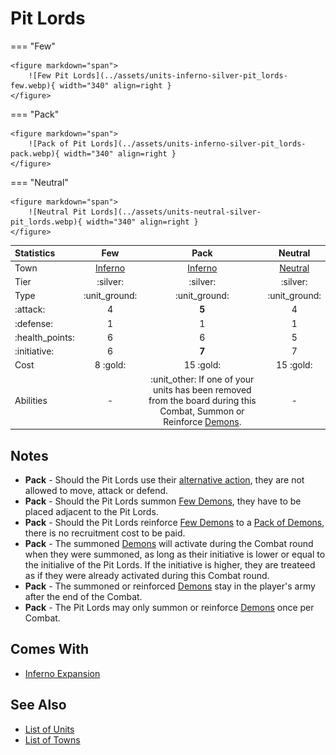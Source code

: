 # Pit Lords

=== "Few"

    <figure markdown="span">
        ![Few Pit Lords](../assets/units-inferno-silver-pit_lords-few.webp){ width="340" align=right }
    </figure>

=== "Pack"

    <figure markdown="span">
        ![Pack of Pit Lords](../assets/units-inferno-silver-pit_lords-pack.webp){ width="340" align=right }
    </figure>

=== "Neutral"

    <figure markdown="span">
        ![Neutral Pit Lords](../assets/units-neutral-silver-pit_lords.webp){ width="340" align=right }
    </figure>


| Statistics | Few | Pack | Neutral |
| :--- | :---: | :---: | :---: |
| Town | [Inferno](../towns/inferno.md) | [Inferno](../towns/inferno.md) | [Neutral](../towns/neutral.md) |
| Tier | :silver: | :silver: | :silver: |
| Type | :unit_ground: | :unit_ground: | :unit_ground: |
| :attack: | 4 | **5** | 4 |
| :defense: | 1 | 1 | 1 |
| :health_points: | 6 | 6 | 5 |
| :initiative: | 6 | **7** | 7 |
| Cost | 8 :gold: | 15 :gold: | 15 :gold: |
| Abilities | - | :unit_other: If one of your units has been removed from the board during this Combat, Summon or Reinforce [Demons](demons.md). | - |


## Notes

- **Pack** - Should the Pit Lords use their [alternative action](../keywords/alternative_action.md), they are not allowed to move, attack or defend.
- **Pack** - Should the Pit Lords summon [Few Demons](demons.md), they have to be placed adjacent to the Pit Lords.
- **Pack** - Should the Pit Lords reinforce [Few Demons](demons.md) to a [Pack of Demons](demons.md), there is no recruitment cost to be paid.
- **Pack** - The summoned [Demons](demons.md) will activate during the Combat round when they were summoned, as long as their initiative is lower or equal to the initialive of the Pit Lords. If the initiative is higher, they are treateed as if they were already activated during this Combat round.
- **Pack** - The summoned or reinforced [Demons](demons.md) stay in the player's army after the end of the Combat.
- **Pack** - The Pit Lords may only summon or reinforce [Demons](demons.md) once per Combat.


## Comes With

- [Inferno Expansion](../content/inferno_expansion.md)


## See Also

- [List of Units](index.md)
- [List of Towns](../towns/index.md)